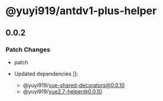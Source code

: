 # @yuyi919/antdv1-plus-helper

## 0.0.2

### Patch Changes

- patch

- Updated dependencies []:
  - @yuyi919/vue-shared-decorators@0.0.10
  - @yuyi919/vue2.7-helper@0.0.10
